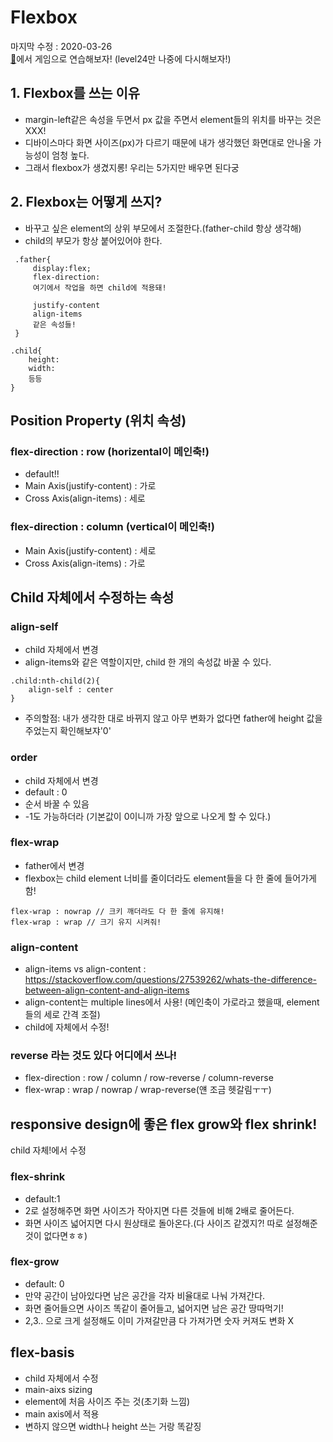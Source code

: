 Flexbox
=======
마지막 수정 : 2020-03-26
<br>
[🐸](https://flexboxfroggy.com)에서 게임으로 연습해보자! (level24만 나중에 다시해보자!)
## 1. Flexbox를 쓰는 이유
- margin-left같은 속성을 두면서 px 값을 주면서 element들의 위치를 바꾸는 것은 XXX! 
- 디바이스마다 화면 사이즈(px)가 다르기 때문에 내가 생각했던 화면대로 안나올 가능성이 엄청 높다.
- 그래서 flexbox가 생겼지롱! 우리는 5가지만 배우면 된다궁

## 2. Flexbox는 어떻게 쓰지?
- 바꾸고 싶은 element의 상위 부모에서 조절한다.(father-child 항상 생각해)
- child의 부모가 항상 붙어있어야 한다. 

```
 .father{
     display:flex;
     flex-direction:
     여기에서 작업을 하면 child에 적용돼!

     justify-content
     align-items 
     같은 속성들!
 }

.child{
    height:
    width: 
    등등
}
```


## Position Property (위치 속성)
### flex-direction : row (horizental이 메인축!)
- default!!
- Main Axis(justify-content) : 가로 
- Cross Axis(align-items) : 세로 

### flex-direction : column (vertical이 메인축!)
- Main Axis(justify-content) : 세로
- Cross Axis(align-items) : 가로


## Child 자체에서 수정하는 속성

### align-self
- child 자체에서 변경
- align-items와 같은 역할이지만, child 한 개의 속성값 바꿀 수 있다.

```
.child:nth-child(2){
    align-self : center
}
```
- 주의할점: 내가 생각한 대로 바뀌지 않고 아무 변화가 없다면 father에 height 값을 주었는지 확인해보쟈'0'

### order
- child 자체에서 변경
- default : 0 
- 순서 바꿀 수 있음 
- -1도 가능하더라 (기본값이 0이니까 가장 앞으로 나오게 할 수 있다.)


### flex-wrap 
- father에서 변경 
- flexbox는 child element 너비를 줄이더라도 element들을 다 한 줄에 들어가게 함!

``` 
flex-wrap : nowrap // 크키 깨더라도 다 한 줄에 유지해!
flex-wrap : wrap // 크기 유지 시켜줘!
```

### align-content
- align-items  vs align-content : https://stackoverflow.com/questions/27539262/whats-the-difference-between-align-content-and-align-items
- align-content는 multiple lines에서 사용! (메인축이 가로라고 했을때, element들의 세로 간격 조절)
- child에 자체에서 수정!
### reverse 라는 것도 있다 어디에서 쓰나!
- flex-direction : row / column / row-reverse / column-reverse
- flex-wrap : wrap / nowrap / wrap-reverse(얜 조금 헷갈림ㅜㅜ)


## responsive design에 좋은 flex grow와 flex shrink!
child 자체!에서 수정
### flex-shrink
- default:1
- 2로 설정해주면 화면 사이즈가 작아지면 다른 것들에 비해 2배로 줄어든다.
- 화면 사이즈 넓어지면 다시 원상태로 돌아온다.(다 사이즈 같겠지?! 따로 설정해준 것이 없다면ㅎㅎ)

### flex-grow
- default: 0
- 만약 공간이 남아있다면 남은 공간을 각자 비율대로 나눠 가져간다. 
- 화면 줄어들으면 사이즈 똑같이 줄어들고, 넓어지면 남은 공간 땅따먹기!
- 2,3.. 으로 크게 설정해도 이미 가져갈만큼 다 가져가면 숫자 커져도 변화 X

## flex-basis
- child 자체에서 수정
- main-aixs sizing
- element에 처음 사이즈 주는 것(초기화 느낌)
- main axis에서 적용
- 변하지 않으면 width나 height 쓰는 거랑 똑같징
